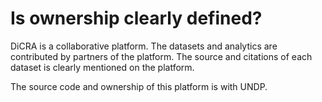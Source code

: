 
# Is ownership clearly defined?

DiCRA is a collaborative platform. The datasets and analytics are contributed by partners of the platform. The source and citations of each dataset is clearly mentioned on the platform.

The source code and ownership of this platform  is with UNDP.
